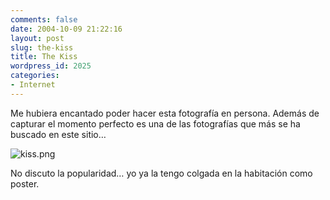 ```yaml
---
comments: false
date: 2004-10-09 21:22:16
layout: post
slug: the-kiss
title: The Kiss
wordpress_id: 2025
categories:
- Internet
---
```


Me hubiera encantado poder hacer esta fotografía en persona. Además de capturar el momento perfecto es una de las fotografías que más se ha buscado en este sitio…





![kiss.png](http://www.minid.net/images/kiss.png)





No discuto la popularidad… yo ya la tengo colgada en la habitación como poster.




 
